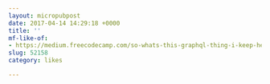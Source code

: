 ```yaml
---
layout: micropubpost
date: 2017-04-14 14:29:18 +0000
title: ''
mf-like-of:
- https://medium.freecodecamp.com/so-whats-this-graphql-thing-i-keep-hearing-about-baf4d36c20cf?gi=7a14ae75e1cd
slug: 52158
category: likes

---
```

